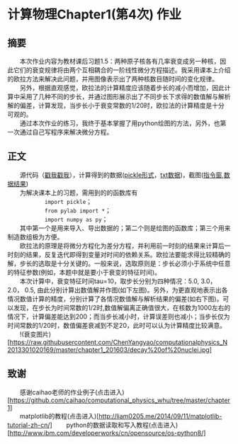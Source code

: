 # 计算物理Chapter1(第4次) 作业  
## 摘要  
　　本次作业内容为教材课后习题1.5：两种原子核各有几率衰变成另一种核，因此它们的衰变规律将由两个互相耦合的一阶线性微分方程描述。我采用课本上介绍的欧拉方法来解决此问题，并用图像表示出了两种核数目随时间的变化规律。  
　　另外，根据直观感觉，欧拉法的计算精度应该随着步长的减小而增加，因此计算中采用了几种不同的步长，并通过图形展示出了不同步长下求得的数值解与解析解的偏差，计算发现，当步长小于衰变常数的1/20时，欧拉法的计算精度是十分可观的。  
　　通过本次作业的练习，我终于基本掌握了用python绘图的方法，另外，也第一次通过自己写程序来解决微分方程。  
## 正文  
　　源代码（[戳我戳我](https://github.com/ChenYangyao/computationalphysics_N2013301020169/blob/master/chapter1_201603/chapter1_homework_20160316_2.py)），计算得到的数据([pickle形式](https://github.com/ChenYangyao/computationalphysics_N2013301020169/blob/master/chapter1_201603/nuclei_decay_two_type_txt.txt)，[txt数据](https://github.com/ChenYangyao/computationalphysics_N2013301020169/blob/master/chapter1_201603/nuclei_decay_two_type_txt.txt))，截图([指令窗](https://github.com/ChenYangyao/computationalphysics_N2013301020169/blob/master/chapter1_201603/ch1_2.png),[数据结果](https://github.com/ChenYangyao/computationalphysics_N2013301020169/blob/master/chapter1_201603/decay%20of%20nuclei.jpg))  
 　　为解决课本上的习题，需用到的的函数库有  
　　　　　　`import pickle`；  
　　　　　　`from pylab import *`；  
　　　　　　`import numpy as py`；  
　　其中第一个是用来导入、导出数据的；第二个则是绘图的函数库；第三个用来制造数组极为方便。  
　　欧拉法的原理是将微分方程化为差分方程，并利用前一时刻的结果来计算后一时刻的结果，反复迭代即得到变量对时间的依赖关系。欧拉法要能求得比较精确的解，步长的选取是十分关键的。一般来说，选取原则是：步长必须小于系统中任意的特征参数(例如，本题中就是要小于衰变的特征时间)。  
　　本次计算中，衰变特征时间tau=10，取步长分别为四种情况：5.0, 3.0， 2.0， 0.5, 由此分别计算出数值解并作图(如下左图)。另外，为更直观地表示出各情况数值计算的精度，分别计算了各情况数值解与解析结果的偏差(如右下图)。可以发现，在步长为时间常数的1/2时,数值解偏离正确值很大，在核数为1000左右的情况下，计算偏差能达到200；而当步长减小时，计算误差则也减小；当步长仅为时间常数的1/20时，数值偏差衰减到不足20，此时可以认为计算精度比较满意。  
　　!(衰变图片)[https://raw.githubusercontent.com/ChenYangyao/computationalphysics_N2013301020169/master/chapter1_201603/decay%20of%20nuclei.jpg]  
## 致谢  
　　感谢caihao老师的作业例子(点击进入)[https://github.com/caihao/computational_physics_whu/tree/master/chapter1]  
　　matplotlib的教程(点击进入)[http://liam0205.me/2014/09/11/matplotlib-tutorial-zh-cn/]
　　python的数据读取和写入教程(点击进入)[http://www.ibm.com/developerworks/cn/opensource/os-python8/]